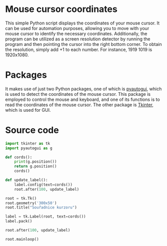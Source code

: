 # Mouse cursor coordinates
<p>This simple Python script displays the coordinates of your mouse cursor. It can be used for automation purposes, allowing you to move with your mouse cursor to identify the necessary coordinates. Additionally, the program can be utilized as a screen resolution detector by running the program and then pointing the cursor into the right bottom corner. To obtain the resolution, simply add +1 to each number. For instance, 1919 1019 is 1920x1080.</p>

# Packages
<p>It makes use of just two Python packages, one of which is <a href="https://pypi.org/project/PyAutoGUI/">pyautogui</a>, which is used to detect the coordinates of the mouse cursor. This package is employed to control the mouse and keyboard, and one of its functions is to read the coordinates of the mouse cursor. The other package is <a href="https://docs.python.org/3/library/tkinter.html">Tkinter</a>, which is used for GUI.</p>

# Source code
```py
import tkinter as tk
import pyautogui as g

def cords():
    print(g.position())
    return g.position()
    cords()

def update_label():
    label.config(text=cords())
    root.after(100, update_label)

root = tk.Tk()
root.geometry('300x50')
root.title("Souřadnice kurzoru")

label = tk.Label(root, text=cords())
label.pack()

root.after(100, update_label)

root.mainloop()
```
